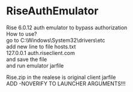 # RiseAuthEmulator
Rise 6.0.12 auth emulator to bypass authorization<br />
How to use?<br />
go to C:\Windows\System32\drivers\etc<br />
add new line to file hosts.txt<br />
127.0.0.1 auth.riseclient.com<br />
and save the file<br />
and run emulator jarfile<br />

Rise.zip in the realese is original client jarfile<br />
ADD -NOVERIFY TO LAUNCHER ARGUMENTS!!! <br />

